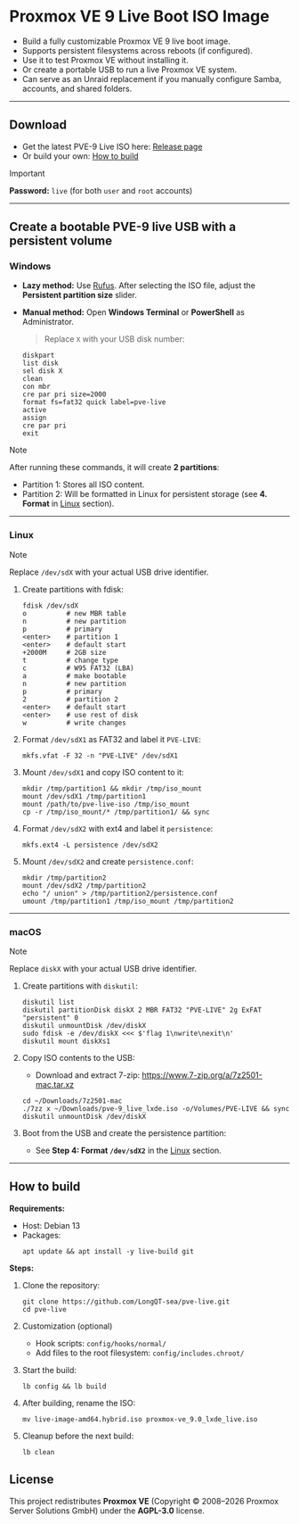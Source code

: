# Proxmox VE 9 Live Boot ISO Image

* Build a fully customizable Proxmox VE 9 live boot image.
* Supports persistent filesystems across reboots (if configured).
* Use it to test Proxmox VE without installing it.
* Or create a portable USB to run a live Proxmox VE system.
* Can serve as an Unraid replacement if you manually configure Samba, accounts, and shared folders.

---

## Download
- Get the latest PVE-9 Live ISO here: [Release page](https://github.com/LongQT-sea/pve-live/releases)
- Or build your own: [How to build](#how-to-build)

> [!Important]
> **Password:** `live` (for both `user` and `root` accounts)

---

## Create a bootable PVE-9 live USB with a persistent volume

### Windows

- **Lazy method:** Use [Rufus](https://github.com/pbatard/rufus/releases). After selecting the ISO file, adjust the **Persistent partition size** slider.

- **Manual method:** Open **Windows Terminal** or **PowerShell** as Administrator.
    > Replace `X` with your USB disk number:
    ```
    diskpart
    list disk
    sel disk X
    clean
    con mbr
    cre par pri size=2000
    format fs=fat32 quick label=pve-live
    active
    assign
    cre par pri
    exit
    ```
> [!Note]
> After running these commands, it will create **2 partitions**:
> - Partition 1: Stores all ISO content.
> - Partition 2: Will be formatted in Linux for persistent storage (see **4. Format** in [Linux](#linux) section).

---

### Linux

> [!Note]
> Replace `/dev/sdX` with your actual USB drive identifier.

1. Create partitions with fdisk:
   ```
   fdisk /dev/sdX
   o          # new MBR table
   n          # new partition
   p          # primary
   <enter>    # partition 1
   <enter>    # default start
   +2000M     # 2GB size
   t          # change type
   c          # W95 FAT32 (LBA)
   a          # make bootable
   n          # new partition
   p          # primary
   2          # partition 2
   <enter>    # default start
   <enter>    # use rest of disk
   w          # write changes
   ```

2. Format `/dev/sdX1` as FAT32 and label it `PVE-LIVE`:
   ```
   mkfs.vfat -F 32 -n "PVE-LIVE" /dev/sdX1
   ```

3. Mount `/dev/sdX1` and copy ISO content to it:
   ```
   mkdir /tmp/partition1 && mkdir /tmp/iso_mount
   mount /dev/sdX1 /tmp/partition1
   mount /path/to/pve-live-iso /tmp/iso_mount
   cp -r /tmp/iso_mount/* /tmp/partition1/ && sync
   ```

4. Format `/dev/sdX2` with ext4 and label it `persistence`:
   ```
   mkfs.ext4 -L persistence /dev/sdX2
   ```

5. Mount `/dev/sdX2` and create `persistence.conf`:
   ```
   mkdir /tmp/partition2
   mount /dev/sdX2 /tmp/partition2
   echo "/ union" > /tmp/partition2/persistence.conf
   umount /tmp/partition1 /tmp/iso_mount /tmp/partition2
   ```

---

### macOS

> [!Note]
> Replace `diskX` with your actual USB drive identifier.

1. Create partitions with `diskutil`:
   ```
   diskutil list
   diskutil partitionDisk diskX 2 MBR FAT32 "PVE-LIVE" 2g ExFAT "persistent" 0
   diskutil unmountDisk /dev/diskX
   sudo fdisk -e /dev/diskX <<< $'flag 1\nwrite\nexit\n'
   diskutil mount diskXs1
   ```

2. Copy ISO contents to the USB:
   - Download and extract 7-zip: https://www.7-zip.org/a/7z2501-mac.tar.xz
   ```
   cd ~/Downloads/7z2501-mac
   ./7zz x ~/Downloads/pve-9_live_lxde.iso -o/Volumes/PVE-LIVE && sync
   diskutil unmountDisk /dev/diskX
   ```

4. Boot from the USB and create the persistence partition:
   - See **Step 4: Format `/dev/sdX2`** in the [Linux](#linux) section.

---

## How to build

**Requirements:**
- Host: Debian 13
- Packages:
   ```
   apt update && apt install -y live-build git
   ```

**Steps:**
1. Clone the repository:
   ```
   git clone https://github.com/LongQT-sea/pve-live.git
   cd pve-live
   ```
2. Customization (optional)
   - Hook scripts: `config/hooks/normal/`
   - Add files to the root filesystem: `config/includes.chroot/`

3. Start the build:
   ```
   lb config && lb build
   ```
4. After building, rename the ISO:
   ```
   mv live-image-amd64.hybrid.iso proxmox-ve_9.0_lxde_live.iso
   ```
5. Cleanup before the next build:
   ```
   lb clean
   ```

## License

This project redistributes **Proxmox VE** (Copyright © 2008–2026 Proxmox Server Solutions GmbH) under the **AGPL-3.0** license.